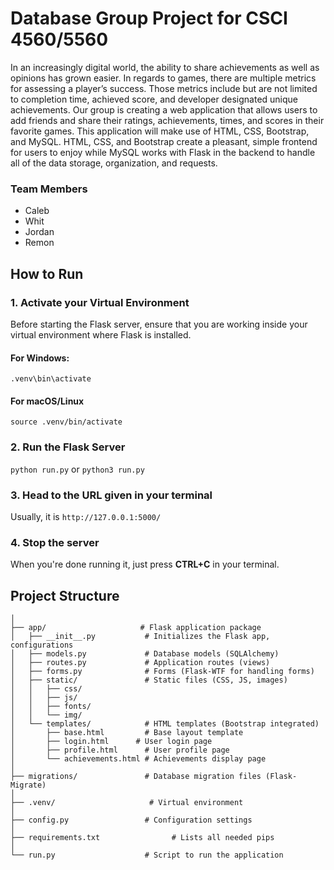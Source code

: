 # Database Group Project for CSCI 4560/5560

In an increasingly digital world, the ability to share achievements as well as opinions has grown easier. In regards to games, there are multiple metrics for assessing a player’s success. Those metrics include but are not limited to completion time, achieved score, and developer designated  unique achievements. Our group is creating a web application that allows users to add friends and share their ratings, achievements, times, and scores in their favorite games. This application will make use of HTML, CSS, Bootstrap, and MySQL. HTML, CSS, and Bootstrap create a pleasant, simple frontend for users to enjoy while MySQL works with Flask in the backend to handle all of the data storage, organization, and requests.

### Team Members
- Caleb
- Whit
- Jordan
- Remon

## How to Run

### 1. Activate your Virtual Environment

Before starting the Flask server, ensure that you are working inside your virtual environment where Flask is installed.

#### For Windows:
```.venv\bin\activate```

#### For macOS/Linux
```source .venv/bin/activate```

### 2. Run the Flask Server
```python run.py``` or ```python3 run.py```

### 3. Head to the URL given in your terminal

Usually, it is ```http://127.0.0.1:5000/```

### 4. Stop the server

When you're done running it, just press **CTRL+C** in your terminal.

## Project Structure

```project/
│
├── app/                     # Flask application package
│   ├── __init__.py           # Initializes the Flask app, configurations
│   ├── models.py             # Database models (SQLAlchemy)
│   ├── routes.py             # Application routes (views)
│   ├── forms.py              # Forms (Flask-WTF for handling forms)
│   ├── static/               # Static files (CSS, JS, images)
│   │   ├── css/
│   │   ├── js/
│   │   ├── fonts/
│   │   └── img/
│   └── templates/            # HTML templates (Bootstrap integrated)
│       ├── base.html         # Base layout template
│       ├── login.html      # User login page
│       ├── profile.html      # User profile page
│       └── achievements.html # Achievements display page
│
├── migrations/               # Database migration files (Flask-Migrate)
│
├── .venv/                     # Virtual environment
│
├── config.py                 # Configuration settings
│
├── requirements.txt                # Lists all needed pips
│
└── run.py                    # Script to run the application
```
